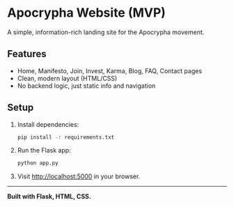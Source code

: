 # Apocrypha Website (MVP)

A simple, information-rich landing site for the Apocrypha movement.

## Features
- Home, Manifesto, Join, Invest, Karma, Blog, FAQ, Contact pages
- Clean, modern layout (HTML/CSS)
- No backend logic, just static info and navigation

## Setup

1. Install dependencies:
   ```bash
   pip install -r requirements.txt
   ```

2. Run the Flask app:
   ```bash
   python app.py
   ```

3. Visit [http://localhost:5000](http://localhost:5000) in your browser.

---

**Built with Flask, HTML, CSS.** 